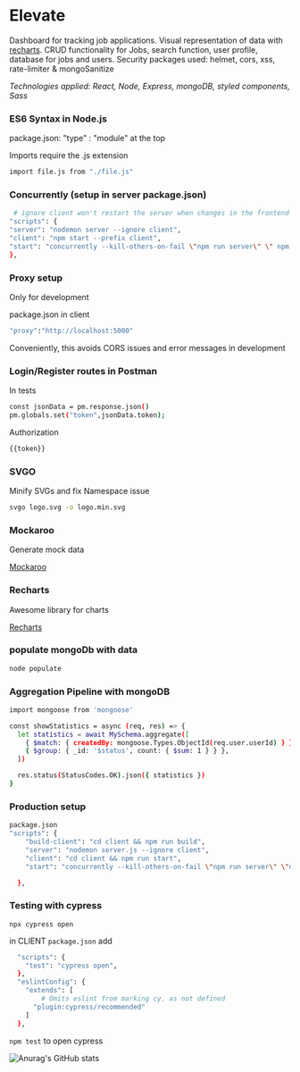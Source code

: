 # Elevate

Dashboard for tracking job applications. Visual representation of data with [recharts](https://recharts.org/). CRUD functionality for Jobs, search function, user profile, database for jobs and users. Security packages used: helmet, cors, xss, rate-limiter & mongoSanitize

_Technologies applied: React, Node, Express, mongoDB, styled components, Sass_

### ES6 Syntax in Node.js

package.json: "type" : "module" at the top

Imports require the .js extension

```sh
import file.js from "./file.js"
```

### Concurrently (setup in server package.json)

```sh
 # ignore client won't restart the server when changes in the frontend happen
"scripts": {
"server": "nodemon server --ignore client",
"client": "npm start --prefix client",
"start": "concurrently --kill-others-on-fail \"npm run server\" \" npm run client\""
},
```

### Proxy setup

Only for development

package.json in client

```sh
"proxy":"http://localhost:5000"
```

Conveniently, this avoids CORS issues and error messages in development

### Login/Register routes in Postman

In tests

```sh
const jsonData = pm.response.json()
pm.globals.set("token",jsonData.token);
```

Authorization

```sh
{{token}}
```

### SVGO

Minify SVGs and fix Namespace issue

```sh
svgo logo.svg -o logo.min.svg
```

### Mockaroo

Generate mock data

[Mockaroo](https://www.mockaroo.com/)

### Recharts

Awesome library for charts

[Recharts](https://recharts.org)

### populate mongoDb with data

```sh
node populate
```

### Aggregation Pipeline with mongoDB

```sh
import mongoose from 'mongoose'

const showStatistics = async (req, res) => {
  let statistics = await MySchema.aggregate([
    { $match: { createdBy: mongoose.Types.ObjectId(req.user.userId) } },
    { $group: { _id: '$status', count: { $sum: 1 } } },
  ])

  res.status(StatusCodes.OK).json({ statistics })
}
```

### Production setup

```sh
package.json
"scripts": {
    "build-client": "cd client && npm run build",
    "server": "nodemon server.js --ignore client",
    "client": "cd client && npm run start",
    "start": "concurrently --kill-others-on-fail \"npm run server\" \"npm run client\""

  },
```

### Testing with cypress

`npx cypress open`

in CLIENT `package.json` add

```sh
  "scripts": {
    "test": "cypress open",
  },
  "eslintConfig": {
    "extends": [
        # Omits eslint from marking cy. as not defined
      "plugin:cypress/recommended"
    ]
  },
```

`npm test` to open cypress

![Anurag's GitHub stats](https://github-readme-stats.vercel.app/api?username=anuraghazra&theme=dark&show_icons=true)
